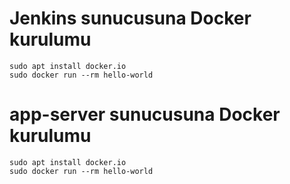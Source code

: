 # Jenkins sunucusuna Docker kurulumu

~~~
sudo apt install docker.io
sudo docker run --rm hello-world
~~~

# app-server sunucusuna Docker kurulumu

~~~
sudo apt install docker.io
sudo docker run --rm hello-world
~~~


